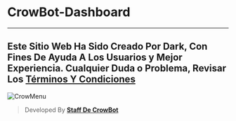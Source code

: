 # CrowBot-Dashboard

___

## Este Sitio Web Ha Sido Creado Por Dark, Con Fines De Ayuda A Los Usuarios y Mejor Experiencia. Cualquier Duda o Problema, Revisar Los **[Términos Y Condiciones](https://github.com/Manuel12yt/CrowBot-Dashboard/blob/main/terminos.md)**

![CrowMenu](https://files.catbox.moe/wifc6k.jpg)



> Developed By **[Staff De CrowBot](https://whatsapp.com/channel/0029Vb1AFK6HbFV9kaB3b13W)**